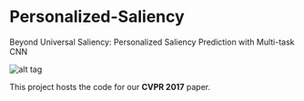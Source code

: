 # Personalized-Saliency
Beyond Universal Saliency: Personalized Saliency Prediction with Multi-task CNN

![alt tag](./assets/attend2u_cvpr.png)



This project hosts the code for our **CVPR 2017** paper.

